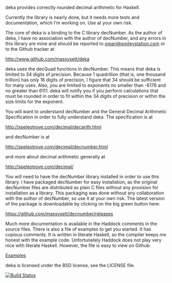 deka provides correctly rounded decimal arithmetic for Haskell.

Currently the library is nearly done, but it needs more tests and
documentation, which I'm working on.  Use at your own risk.

The core of deka is a binding to the C library decNumber. As the
author of deka, I have no association with the author of decNumber,
and any errors in this library are mine and should be reported to
omari@smileystation.com or to the Github tracker at

http://www.github.com/massysett/deka

deka uses the decQuad functions in decNumber.  This means that deka
is limited to 34 digits of precision.  Because 1 quadrillion (that
is, one thousand trillion) has only 16 digits of precision, I figure
that 34 should be sufficient for many uses.  Also, you are limited
to exponents no smaller than -6176 and no greater than 6111.  deka
will notify you if you perform calculations that must be rounded in
order to fit within the 34 digits of precision or within the size
limits for the exponent.

You will want to understand decNumber and the General Decimal
Arithmetic Specification in order to fully understand deka.  The
specification is at

http://speleotrove.com/decimal/decarith.html

and decNumber is at

http://speleotrove.com/decimal/decnumber.html

and more about decimal arithmetic generally at

http://speleotrove.com/decimal/

You will need to have the decNumber library installed in order to
use this library.  I have packaged decNumber for easy installation,
as the original decNumber files are distributed as plain C files
without any provision for installation as a library.  This packaging
was done without any collaboration with the author of decNumber, so
use it at your own risk.  The latest version of the package is
downloadable by clicking on the big green button here:

https://github.com/massysett/decnumber/releases

Much more documentation is available in the Haddock comments in the
source files.  There is also a file of examples to get you started.
It has copious comments.  It is written in literate Haskell, so the
compiler keeps me honest with the example code.  Unfortunately
Haddock does not play very nice with literate Haskell.  However, the
file is easy to view on Github:

[Examples](lib/Data/Deka/Docs/Examples.lhs)

deka is licensed under the BSD license, see the LICENSE file.

[![Build Status](https://travis-ci.org/massysett/deka.png?branch=master)](https://travis-ci.org/massysett/deka)

